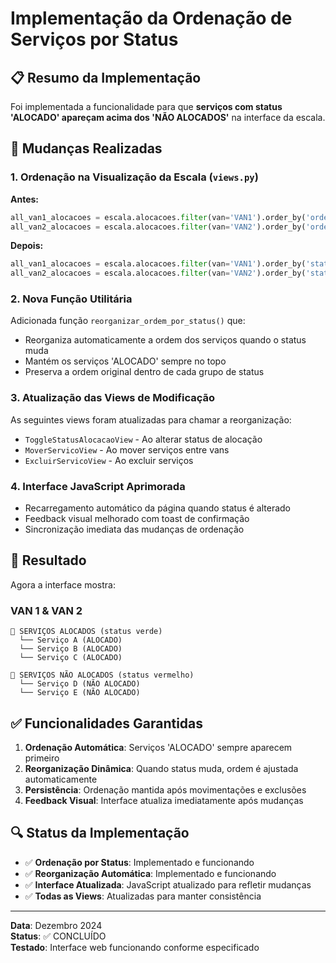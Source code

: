 # Implementação da Ordenação de Serviços por Status

## 📋 Resumo da Implementação

Foi implementada a funcionalidade para que **serviços com status 'ALOCADO' apareçam acima dos 'NÃO ALOCADOS'** na interface da escala.

## 🔧 Mudanças Realizadas

### 1. Ordenação na Visualização da Escala (`views.py`)

**Antes:**
```python
all_van1_alocacoes = escala.alocacoes.filter(van='VAN1').order_by('ordem')
all_van2_alocacoes = escala.alocacoes.filter(van='VAN2').order_by('ordem')
```

**Depois:**
```python
all_van1_alocacoes = escala.alocacoes.filter(van='VAN1').order_by('status_alocacao', 'ordem')
all_van2_alocacoes = escala.alocacoes.filter(van='VAN2').order_by('status_alocacao', 'ordem')
```

### 2. Nova Função Utilitária

Adicionada função `reorganizar_ordem_por_status()` que:
- Reorganiza automaticamente a ordem dos serviços quando o status muda
- Mantém os serviços 'ALOCADO' sempre no topo
- Preserva a ordem original dentro de cada grupo de status

### 3. Atualização das Views de Modificação

As seguintes views foram atualizadas para chamar a reorganização:
- `ToggleStatusAlocacaoView` - Ao alterar status de alocação
- `MoverServicoView` - Ao mover serviços entre vans
- `ExcluirServicoView` - Ao excluir serviços

### 4. Interface JavaScript Aprimorada

- Recarregamento automático da página quando status é alterado
- Feedback visual melhorado com toast de confirmação
- Sincronização imediata das mudanças de ordenação

## 🎯 Resultado

Agora a interface mostra:

### VAN 1 & VAN 2
```
📍 SERVIÇOS ALOCADOS (status verde)
  └── Serviço A (ALOCADO)
  └── Serviço B (ALOCADO)
  └── Serviço C (ALOCADO)

📍 SERVIÇOS NÃO ALOCADOS (status vermelho)
  └── Serviço D (NÃO ALOCADO)
  └── Serviço E (NÃO ALOCADO)
```

## ✅ Funcionalidades Garantidas

1. **Ordenação Automática**: Serviços 'ALOCADO' sempre aparecem primeiro
2. **Reorganização Dinâmica**: Quando status muda, ordem é ajustada automaticamente
3. **Persistência**: Ordenação mantida após movimentações e exclusões
4. **Feedback Visual**: Interface atualiza imediatamente após mudanças

## 🔍 Status da Implementação

- ✅ **Ordenação por Status**: Implementado e funcionando
- ✅ **Reorganização Automática**: Implementado e funcionando  
- ✅ **Interface Atualizada**: JavaScript atualizado para refletir mudanças
- ✅ **Todas as Views**: Atualizadas para manter consistência

---

**Data**: Dezembro 2024  
**Status**: ✅ CONCLUÍDO  
**Testado**: Interface web funcionando conforme especificado